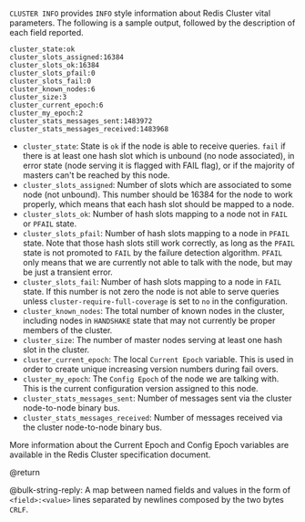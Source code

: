 `CLUSTER INFO` provides `INFO` style information about Redis Cluster vital
parameters. The following is a sample output, followed by the description of
each field reported.

```
cluster_state:ok
cluster_slots_assigned:16384
cluster_slots_ok:16384
cluster_slots_pfail:0
cluster_slots_fail:0
cluster_known_nodes:6
cluster_size:3
cluster_current_epoch:6
cluster_my_epoch:2
cluster_stats_messages_sent:1483972
cluster_stats_messages_received:1483968
```

- `cluster_state`: State is `ok` if the node is able to receive queries. `fail`
  if there is at least one hash slot which is unbound (no node associated), in
  error state (node serving it is flagged with FAIL flag), or if the majority of
  masters can't be reached by this node.
- `cluster_slots_assigned`: Number of slots which are associated to some node
  (not unbound). This number should be 16384 for the node to work properly,
  which means that each hash slot should be mapped to a node.
- `cluster_slots_ok`: Number of hash slots mapping to a node not in `FAIL` or
  `PFAIL` state.
- `cluster_slots_pfail`: Number of hash slots mapping to a node in `PFAIL`
  state. Note that those hash slots still work correctly, as long as the `PFAIL`
  state is not promoted to `FAIL` by the failure detection algorithm. `PFAIL`
  only means that we are currently not able to talk with the node, but may be
  just a transient error.
- `cluster_slots_fail`: Number of hash slots mapping to a node in `FAIL` state.
  If this number is not zero the node is not able to serve queries unless
  `cluster-require-full-coverage` is set to `no` in the configuration.
- `cluster_known_nodes`: The total number of known nodes in the cluster,
  including nodes in `HANDSHAKE` state that may not currently be proper members
  of the cluster.
- `cluster_size`: The number of master nodes serving at least one hash slot in
  the cluster.
- `cluster_current_epoch`: The local `Current Epoch` variable. This is used in
  order to create unique increasing version numbers during fail overs.
- `cluster_my_epoch`: The `Config Epoch` of the node we are talking with. This
  is the current configuration version assigned to this node.
- `cluster_stats_messages_sent`: Number of messages sent via the cluster
  node-to-node binary bus.
- `cluster_stats_messages_received`: Number of messages received via the cluster
  node-to-node binary bus.

More information about the Current Epoch and Config Epoch variables are
available in the Redis Cluster specification document.

@return

@bulk-string-reply: A map between named fields and values in the form of
`<field>:<value>` lines separated by newlines composed by the two bytes `CRLF`.
